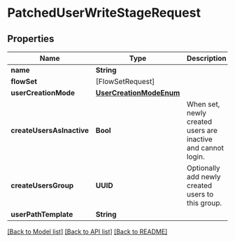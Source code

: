 # PatchedUserWriteStageRequest

## Properties
Name | Type | Description | Notes
------------ | ------------- | ------------- | -------------
**name** | **String** |  | [optional] 
**flowSet** | [FlowSetRequest] |  | [optional] 
**userCreationMode** | [**UserCreationModeEnum**](UserCreationModeEnum.md) |  | [optional] 
**createUsersAsInactive** | **Bool** | When set, newly created users are inactive and cannot login. | [optional] 
**createUsersGroup** | **UUID** | Optionally add newly created users to this group. | [optional] 
**userPathTemplate** | **String** |  | [optional] 

[[Back to Model list]](../README.md#documentation-for-models) [[Back to API list]](../README.md#documentation-for-api-endpoints) [[Back to README]](../README.md)


